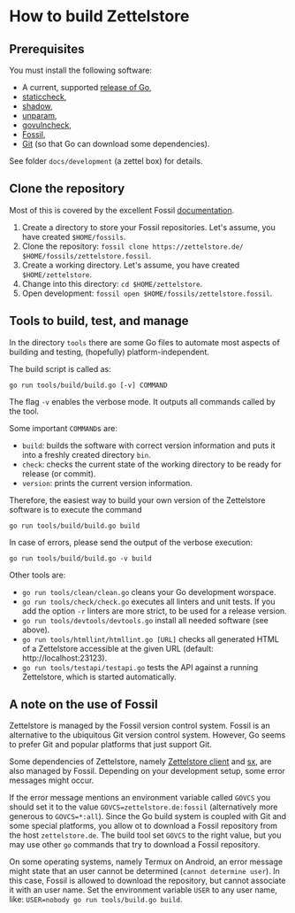 # How to build Zettelstore
## Prerequisites
You must install the following software:

* A current, supported [release of Go](https://go.dev/doc/devel/release),
* [staticcheck](https://staticcheck.io/),
* [shadow](https://pkg.go.dev/golang.org/x/tools/go/analysis/passes/shadow),
* [unparam](https://mvdan.cc/unparam),
* [govulncheck](https://golang.org/x/vuln/cmd/govulncheck),
* [Fossil](https://fossil-scm.org/),
* [Git](https://git-scm.org) (so that Go can download some dependencies).

See folder `docs/development` (a zettel box) for details.

## Clone the repository
Most of this is covered by the excellent Fossil
[documentation](https://fossil-scm.org/home/doc/trunk/www/quickstart.wiki).

1. Create a directory to store your Fossil repositories.
   Let's assume, you have created `$HOME/fossils`.
1. Clone the repository: `fossil clone https://zettelstore.de/ $HOME/fossils/zettelstore.fossil`.
1. Create a working directory.
   Let's assume, you have created `$HOME/zettelstore`.
1. Change into this directory: `cd $HOME/zettelstore`.
1. Open development: `fossil open $HOME/fossils/zettelstore.fossil`.

## Tools to build, test, and manage
In the directory `tools` there are some Go files to automate most aspects of
building and testing, (hopefully) platform-independent.

The build script is called as:

```
go run tools/build/build.go [-v] COMMAND
```

The flag `-v` enables the verbose mode.
It outputs all commands called by the tool.

Some important `COMMAND`s are:

* `build`: builds the software with correct version information and puts it
  into a freshly created directory `bin`.
* `check`: checks the current state of the working directory to be ready for
  release (or commit).
* `version`: prints the current version information.

Therefore, the easiest way to build your own version of the Zettelstore
software is to execute the command

```
go run tools/build/build.go build
```

In case of errors, please send the output of the verbose execution:

```
go run tools/build/build.go -v build
```

Other tools are:

* `go run tools/clean/clean.go` cleans your Go development worspace.
* `go run tools/check/check.go` executes all linters and unit tests.
  If you add the option `-r` linters are more strict, to be used for a
  release version.
* `go run tools/devtools/devtools.go` install all needed software (see above).
* `go run tools/htmllint/htmllint.go [URL]` checks all generated HTML of a
  Zettelstore accessible at the given URL (default: http://localhost:23123).
* `go run tools/testapi/testapi.go` tests the API against a running
  Zettelstore, which is started automatically.

## A note on the use of Fossil
Zettelstore is managed by the Fossil version control system.
Fossil is an alternative to the ubiquitous Git version control system.
However, Go seems to prefer Git and popular platforms that just support Git.

Some dependencies of Zettelstore, namely [Zettelstore
client](https://zettelstore.de/client) and [sx](https://zettelstore.de/sx), are
also managed by Fossil.
Depending on your development setup, some error messages might occur.

If the error message mentions an environment variable called `GOVCS` you should
set it to the value `GOVCS=zettelstore.de:fossil` (alternatively more generous
to `GOVCS=*:all`).
Since the Go build system is coupled with Git and some special platforms, you
allow ot to download a Fossil repository from the host `zettelstore.de`.
The build tool set `GOVCS` to the right value, but you may use other `go`
commands that try to download a Fossil repository.

On some operating systems, namely Termux on Android, an error message might
state that an user cannot be determined (`cannot determine user`).
In this case, Fossil is allowed to download the repository, but cannot
associate it with an user name.
Set the environment variable `USER` to any user name, like:
`USER=nobody go run tools/build.go build`.
